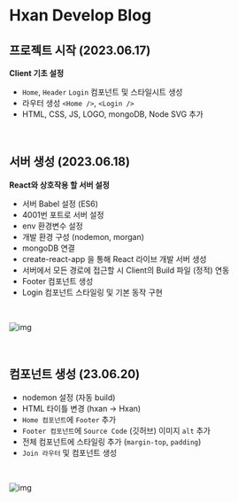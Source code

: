 # Hxan Develop Blog

## 프로젝트 시작 (2023.06.17)

**Client 기초 설정**

- `Home`, `Header` `Login` 컴포넌트 및 스타일시트 생성
- 라우터 생성 `<Home />`, `<Login />`
- HTML, CSS, JS, LOGO, mongoDB, Node SVG 추가

<br>

## 서버 생성 (2023.06.18)

**React와 상호작용 할 서버 설정**

- 서버 Babel 설정 (ES6)
- 4001번 포트로 서버 설정
- env 환경변수 설정
- 개발 환경 구성 (nodemon, morgan)
- mongoDB 연결
- create-react-app 을 통해 React 라이브 개발 서버 생성
- 서버에서 모든 경로에 접근할 시 Client의 Build 파일 (정적) 연동
- Footer 컴포넌트 생성
- Login 컴포넌트 스타일링 및 기본 동작 구현

<br>

![img](https://github.com/Hansan529/Blog/assets/115819770/cab229ff-4dde-4ce2-a09f-3959a5dbaabd)

<br>

## 컴포넌트 생성 (23.06.20)

- nodemon 설정 (자동 build)
- HTML 타이틀 변경 (hxan &rarr; Hxan)
- `Home 컴포넌트`에 `Footer` 추가
- `Footer 컴포넌트`에 `Source Code` (깃허브) 이미지 `alt` 추가
- 전체 컴포넌트에 스타일링 추가 (`margin-top`, `padding`)
- `Join 라우터` 및 컴포넌트 생성

<br>

![img](https://github.com/Hansan529/Blog/assets/115819770/4d6c47fc-98f6-4277-89f9-e01521d91919)
